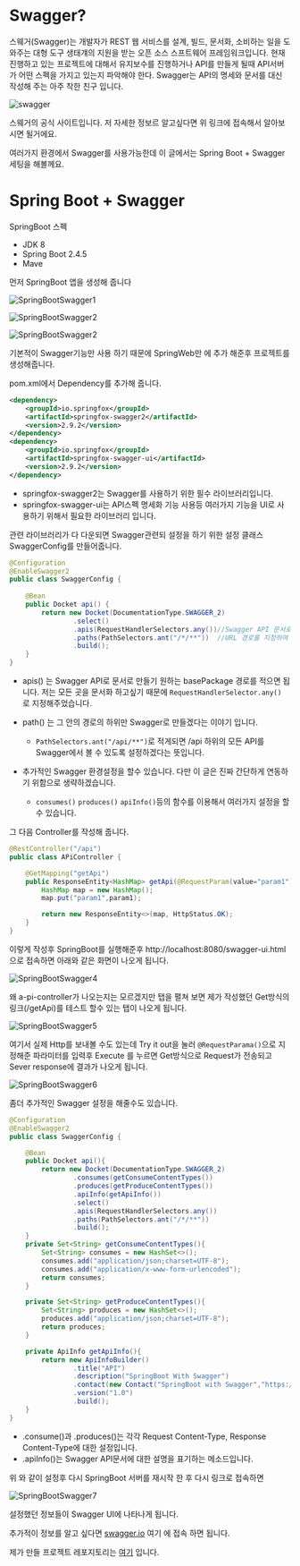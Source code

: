 # Swagger?

스웨거(Swagger)는 개발자가 REST 웹 서비스를 설계, 빌드, 문서화, 소비하는 일을 도와주는 대형 도구 생태걔의 지원을 받는 오픈 소스 스프트웨어 프레임워크입니다. 현재 진행하고 있는 프로젝트에 대해서 유지보수를 진행하거나 API를 만들게 될때 API서버가 어떤 스펙을 가지고 있는지 파악해야 한다. Swagger는 API의 명세와 문서를 대신 작성해 주는 아주 착한 친구 입니다.

![swagger](https://static1.smartbear.co/swagger/media/assets/images/swagger_logo.svg)

[Swagger]: https://swagger.io/	"Swagger"

스웨거의 공식 사이트입니다. 저 자세한 정보르 알고싶다면 위 링크에 접속해서 알아보시면 될거에요.

여러가지 환경에서 Swagger를 사용가능한데 이 글에서는 Spring Boot + Swagger 세팅을 해볼께요.



# Spring Boot + Swagger

SpringBoot 스펙

* JDK 8
* Spring Boot 2.4.5
* Mave

먼저 SpringBoot 앱을 생성해 줍니다

![SpringBootSwagger1](https://user-images.githubusercontent.com/54675591/116714336-a044e380-aa10-11eb-90ac-0f8be68590c3.PNG)

![SpringBootSwagger2](https://user-images.githubusercontent.com/54675591/116714359-a9ce4b80-aa10-11eb-9eaa-e8ad8161cca1.PNG)

![SpringBootSwagger2](https://user-images.githubusercontent.com/54675591/116714359-a9ce4b80-aa10-11eb-9eaa-e8ad8161cca1.PNG)

기본적이 Swagger기능만 사용 하기 때문에 SpringWeb만 <dependency>에 추가 해준후 프로젝트를 생성해줍니다.



pom.xml에서 Dependency를 추가해 줍니다.

```xml
<dependency>
	<groupId>io.springfox</groupId>
	<artifactId>springfox-swagger2</artifactId>
	<version>2.9.2</version>
</dependency>
<dependency>
    <groupId>io.springfox</groupId>
	<artifactId>springfox-swagger-ui</artifactId>
	<version>2.9.2</version>
</dependency>
```

* springfox-swagger2는 Swagger를 사용하기 위한 필수 라이브러리입니다.
* springfox-swagger-ui는 API스펙 명세화 기능 사용등 여러가지 기능을 UI로 사용하기 위해서 필요한 라이브러리 입니다.

관련 라이브러리가 다 다운되면 Swagger관련되 설정을 하기 위한 설정 클래스 SwaggerConfig를 만들어줍니다.



```java
@Configuration
@EnableSwagger2
public class SwaggerConfig {
	
	@Bean
	public Docket api() {
		return new Docket(DocumentationType.SWAGGER_2)
				.select()
				.apis(RequestHandlerSelectors.any())//Swagger API 문서로 만들기 원하는 basePackage 경로
				.paths(PathSelectors.ant("/*/**"))	//URL 경로를 지정하여 해당 URL에 해당하는 요청만 SWAGGER로 만듦
				.build();
	}
}
```

* apis() 는 Swagger API로 문서로 만들기 원하는 basePackage 경로를 적으면 됩니다. 저는 모든 곳을 문서화 하고싶기 때문에 `RequestHandlerSelector.any()` 로 지정해주었습니다.
* path() 는 그 안의 경로의 하위만 Swagger로 만들겠다는 이야기 입니다.
  * `PathSelectors.ant("/api/**")`로 적게되면 /api 하위의 모든 API를 Swagger에서 볼 수 있도록 설정하겠다는 뜻입니다.

* 추가적인 Swagger 환경설정을 할수 있습니다. 다만 이 글은 진짜 간단하게 연동하기 위함으로 생략하겠습니다.
  * `consumes()` ` produces() ` `apiInfo()`등의 함수를 이용해서 여러가지 설정을 할 수 있습니다.



그 다음 Controller를 작성해 줍니다.

```java
@RestController("/api")
public class APiController {

    @GetMapping("getApi")
    public ResponseEntity<HashMap> getApi(@RequestParam(value="param1")String param1){
        HashMap map = new HashMap();
        map.put("param1",param1);

        return new ResponseEntity<>(map, HttpStatus.OK);
    }
}

```

이렇게 작성후 SpringBoot를 실행해준후 http://localhost:8080/swagger-ui.html 으로 접속하면 아래와 같은 화면이 나오게 됩니다.

![SpringBootSwagger4](https://user-images.githubusercontent.com/54675591/116714393-b3f04a00-aa10-11eb-825a-7088f963e5b8.PNG)

왜 a-pi-controller가 나오는지는 모르겠지만 탭을 펼쳐 보면 제가 작성했던  Get방식의 링크(/getApi)를 테스트 할수 있는 탭이 나오게 됩니다.  

![SpringBootSwagger5](https://user-images.githubusercontent.com/54675591/116714403-b81c6780-aa10-11eb-87eb-543681328283.PNG)

여기서 실제 Http를 보내볼 수도 있는데 Try it out을 눌러 `@RequestParama()`으로 지정해준 파라미터를 입력후 Execute 를 누르면 Get방식으로 Request가 전송되고 Sever response에 결과가 나오게 됩니다.

![SpringBootSwagger6](https://user-images.githubusercontent.com/54675591/116714439-bfdc0c00-aa10-11eb-98c5-e321ad196658.PNG)

좀더 추가적인 Swagger 설정을 해줄수도 있습니다.

```java
@Configuration
@EnableSwagger2
public class SwaggerConfig {

    @Bean
    public Docket api(){
        return new Docket(DocumentationType.SWAGGER_2)
                .consumes(getConsumeContentTypes())
                .produces(getProduceContentTypes())
                .apiInfo(getApiInfo())
                .select()
                .apis(RequestHandlerSelectors.any())
                .paths(PathSelectors.ant("/*/**"))
                .build();
    }
    private Set<String> getConsumeContentTypes(){
        Set<String> consumes = new HashSet<>();
        consumes.add("application/json;charset=UTF-8");
        consumes.add("application/x-www-form-urlencoded");
        return consumes;
    }

    private Set<String> getProduceContentTypes(){
        Set<String> produces = new HashSet<>();
        produces.add("application/json;charset=UTF-8");
        return produces;
    }

    private ApiInfo getApiInfo(){
        return new ApiInfoBuilder()
                .title("API")
                .description("SpringBoot With Swagger")
                .contact(new Contact("SpringBoot with Swagger","https://github.com/go-coding1","sample@email.com"))
                .version("1.0")
                .build();
    }
}
```

* .consume()과 .produces()는 각각 Request Content-Type, Response Content-Type에 대한 설정입니다.
* .apiInfo()는 Swagger API문서에 대한 설명을 표기하는 메소드입니다.

위 와 같이 설정후 다시 SpringBoot 서버를 재시작 한 후 다시 링크로 접속하면

![SpringBootSwagger7](https://user-images.githubusercontent.com/54675591/116714461-c4082980-aa10-11eb-849c-764d3713cd83.PNG)

설정했던 정보들이 Swagger UI에 나타나게 됩니다.



추가적이 정보를 알고 싶다면  [swagger.io](https://swagger.io/) 여기 에 접속 하면 됩니다.

제가 만들 프로젝트 레포지토리는 [여기](https://github.com/go-coding1/SpringBoot_With_Swagger.git) 입니다.
